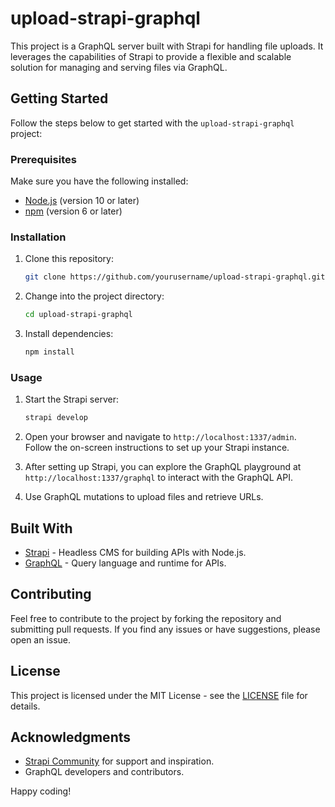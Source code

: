 # upload-strapi-graphql

This project is a GraphQL server built with Strapi for handling file uploads. It leverages the capabilities of Strapi to provide a flexible and scalable solution for managing and serving files via GraphQL.

## Getting Started

Follow the steps below to get started with the `upload-strapi-graphql` project:

### Prerequisites

Make sure you have the following installed:

- [Node.js](https://nodejs.org/) (version 10 or later)
- [npm](https://www.npmjs.com/) (version 6 or later)

### Installation

1. Clone this repository:

    ```bash
    git clone https://github.com/yourusername/upload-strapi-graphql.git
    ```

2. Change into the project directory:

    ```bash
    cd upload-strapi-graphql
    ```

3. Install dependencies:

    ```bash
    npm install
    ```

### Usage

1. Start the Strapi server:

    ```bash
    strapi develop
    ```

2. Open your browser and navigate to `http://localhost:1337/admin`. Follow the on-screen instructions to set up your Strapi instance.

3. After setting up Strapi, you can explore the GraphQL playground at `http://localhost:1337/graphql` to interact with the GraphQL API.

4. Use GraphQL mutations to upload files and retrieve URLs.

## Built With

- [Strapi](https://strapi.io/) - Headless CMS for building APIs with Node.js.
- [GraphQL](https://graphql.org/) - Query language and runtime for APIs.

## Contributing

Feel free to contribute to the project by forking the repository and submitting pull requests. If you find any issues or have suggestions, please open an issue.

## License

This project is licensed under the MIT License - see the [LICENSE](LICENSE) file for details.

## Acknowledgments

- [Strapi Community](https://strapi.io/community) for support and inspiration.
- GraphQL developers and contributors.

Happy coding!
